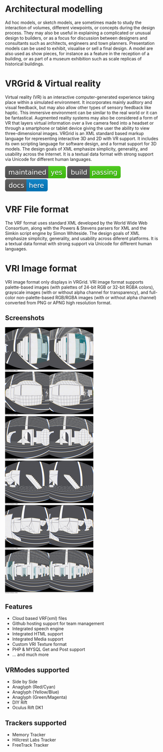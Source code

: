 # Architectural modelling

Ad hoc models, or sketch models, are sometimes made to study the interaction of volumes, different viewpoints, or concepts during the design process. They may also be useful in explaining a complicated or unusual design to builders, or as a focus for discussion between designers and consultants such as architects, engineers and town planners.
Presentation models can be used to exhibit, visualise or sell a final design. A model are also used as show pieces, for instance as a feature in the reception of a building, or as part of a museum exhibition such as scale replicas of historical buildings.

# VRGrid & Virtual reality

Virtual reality (VR) is an interactive computer-generated experience taking place within a simulated environment. It incorporates mainly auditory and visual feedback, but may also allow other types of sensory feedback like haptic. This immersive environment can be similar to the real world or it can be fantastical. Augmented reality systems may also be considered a form of VR that layers virtual information over a live camera feed into a headset or through a smartphone or tablet device giving the user the ability to view three-dimensional images. VRGrid is an XML standard based markup language for representing interactive 3D and 2D with VR support. It includes its own scripting language for software design, and a format support for 3D models. The design goals of XML emphasize simplicity, generality, and usability across the Internet. It is a textual data format with strong support via Unicode for different human languages.

[![Maintenance](/images/maintained.svg)]() [![Travis](/images/rust.svg)]() [![Help here.](/images/docs-here-blue.svg)](https://wiki.ptsource.eu/)

# VRF File format

The VRF format uses standard XML developed by the World Wide Web Consortium, along with the Powers & Stevens parsers for XML and the Simkin script engine by Simon Whiteside. The design goals of XML emphasize simplicity, generality, and usability across diferent platforms. It is a textual data format with strong support via Unicode for different human languages. 

# VRI Image format

VRI image format only displays in VRGrid. VRI image format supports palette-based images (with palettes of 24-bit RGB or 32-bit RGBA colors), grayscale images (with or without alpha channel for transparency), and full-color non-palette-based RGB/RGBA images (with or without alpha channel) converted from PNG or APNG high resolution format.

## Screenshots

![PTSource VRGrid](https://raw.githubusercontent.com/ptsource/VRGrid/master/images/01.PNG)![PTSource VRGrid](https://raw.githubusercontent.com/ptsource/VRGrid/master/images/02.PNG)![PTSource VRGrid](https://raw.githubusercontent.com/ptsource/VRGrid/master/images/03.PNG)
![PTSource VRGrid](https://raw.githubusercontent.com/ptsource/VRGrid/master/images/04.PNG)![PTSource VRGrid](https://raw.githubusercontent.com/ptsource/VRGrid/master/images/05.PNG)![PTSource VRGrid](https://raw.githubusercontent.com/ptsource/VRGrid/master/images/06.PNG)

## Features

* Cloud based VRF(xml) files
* Github hosting support for team management
* Integrated speech engine
* Integrated HTML support
* Integrated Media support
* Custom VRI Texture format
* PHP & MYSQL Get and Post support
* ... and much more

## VRModes supported

* Side by Side
* Anaglyph (Red/Cyan)
* Anaglyph (Yellow/Blue)
* Anaglyph (Green/Magenta)
* DIY Rift
* Oculus Rift DK1

## Trackers supported

* Memory Tracker
* Hillcrest Labs Tracker
* FreeTrack Tracker


